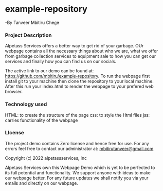 # example-repository
-By Tanveer Mbitiru Chege
### Project Description
Alpetass Services offers a better way to get rid of your  garbage. OUr webpage contains all the necessary things about who we are, what we offer from garbage collection services to equipment sale to how you can get our services and finally how you can find us on our socials.

The active link to our demo can be found at: https://github.com/mbitiru/example-repository. To run the webpage first install git to your machine then clone the repository to your local machine. After this run your index.html to render the webpage to your prefered web browser.

### Technology used
HTML: to create the structure of the page
css: to style the Html files
jss: carries functionality of the webpage

### LIcense
The project demo contains Zero license and hence free for use.
For any errors feel free to contact our administrator at: mbitirutanveer@gmail.com

Copyright (c) 2022 alpetassservices, Inc

Alpetass Services own this Webpage Demo which is yet to be perfected to its full potential and functionality. We support anyone with ideas to make our webpage better.
For any future updates we shall notify you via your emails and directly on our webpage. 
